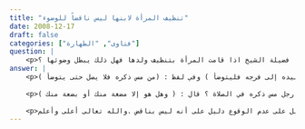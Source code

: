 ```yaml
---
title: "تنظيف المرأة لابنها ليس ناقضاً للوضوء"
date: 2008-12-17
draft: false
categories: ["فتاوى", "الطهارة"]
question: |
    <p>السلام عليكم ورحمة الله وبركاتة  فضيلة الشيخ اذا قامت المرأة بتنظيف ولدها فهل ذلك يبطل وضوئها ؟</p>
answer: |
    <p>الحمد لله وحده وأشهد أن لا إله إلا الله وحده لا شريك له وأشهد أن محمداً عبده ورسوله صلى اله عليه وآله وسلم ، وبعد :وبحث هذه المسألة مبني على أمرين :الأول : مس الفرج وهو مبني على حديث : ( إذا أفضى أحدكم بيده إلى فرجه فليتوضأ ) وفي لفظ : (من مس ذكره فلا يصل حتى يتوضأ ) .</p>
    
    <p>السلسلة الصحيحة رقم (1235)وحديث قيس بن طلق بن علي عن أبيه قال : خرجنا وفدا حتى قدمنا على رسول الله صلى الله عليه وسلم فبايعناه وصلينا معه فلما قضى الصلاة جاء رجل كأنه بدوي فقال : يا رسول الله ما ترى في رجل مس ذكره في الصلاة ؟ قال : ( وهل هو إلا مضغة منك أو بضعة منك ) .</p>
    
    <p>صحيح النسائي رقم (165) وصحيح بان ماجة رقم (483) .الثاني : مس النجاسة هل يعد ناقضا للوضوء ؟.وجواب سؤالك : أن تنظيف المرأة لابنها ليس ناقضاً لوضوئها لما يأتي :أولا : أن الجمع بين حديث النقض وبين حديث الإباحة بحمل الأول على أن من مسه لشهوة وهو مذهب كثير من أهل العلم فيكون مس الفرج لشهوة ناقضا للوضوء والمس بغير شهوة غير ناقض للوضوء ومس المرأة لابنها على سبيل التنظيف لا شهوة فيه فلا ينتقض وضوؤها .ثانيا : أن مس النجاسة لا ينقض الوضوء ولم يذكر العلماء مس النجاسة في نواقض الوضوء مطلقاً ولكن عليها أن تغسل النجاسة من يدها فقط ولا يجب عليها إعادة الوضوء .ثانيا : أنه لم ينقل عن النبي صلى الله عليه وسلم أنه أمر بالوضوء من غسل الصغار مع كثر وقوعه وعدم النقل دليل على عدم الوقوع دليل على أنه ليس بناقض .والله تعالى أعلى وأعلم  .</p>
---
```


